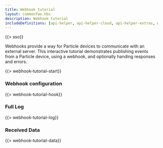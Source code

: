 ```yaml
---
title: Webhook tutorial
layout: commonTwo.hbs
description: Webhook tutorial
includeDefinitions: [api-helper, api-helper-cloud, api-helper-extras, webhook-tutorial]
---
```


{{> sso}}

Webhooks provide a way for Particle devices to communicate with an external server. This interactive tutorial demonstrates publishing events from a Particle device, using a webhook, and optionally handing responses and errors.


{{> webhook-tutorial-start}}

### Webhook configuration

{{> webhook-tutorial-hook}}

### Full Log

{{> webhook-tutorial-log}}

### Received Data

{{> webhook-tutorial-data}}
